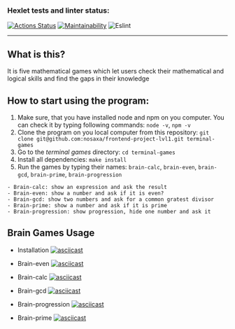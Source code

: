 ### Hexlet tests and linter status:

[![Actions Status](https://github.com/nosaxa/frontend-project-lvl1/workflows/hexlet-check/badge.svg)](https://github.com/nosaxa/frontend-project-lvl1/actions)
[![Maintainability](https://api.codeclimate.com/v1/badges/a99a88d28ad37a79dbf6/maintainability)](https://codeclimate.com/github/codeclimate/codeclimate/maintainability)
![Eslint](https://github.com/nosaxa/frontend-project-lvl1/actions/workflows/linter.yml/badge.svg)

---

## What is this?

It is five mathematical games which let users check their mathematical and logical skills and find the gaps in their knowledge

## How to start using the program:

1. Make sure, that you have installed node and npm on you computer. You can check it by typing following commands: `node -v`, `npm -v`
2. Clone the program on you local computer from this repository: `git clone git@github.com:nosaxa/frontend-project-lvl1.git terminal-games`
3. Go to the _terminal games_ directory: `cd terminal-games`
4. Install all dependencies: `make install`
5. Run the games by typing their names: `brain-calc`, `brain-even`, `brain-gcd`, `brain-prime`, `brain-progression`

```
- Brain-calc: show an expression and ask the result
- Brain-even: show a number and ask if it is even?
- Brain-gcd: show two numbers and ask for a common gratest divisor
- Brain-prime: show a number and ask if it is prime
- Brain-progression: show progression, hide one number and ask it
```

## Brain Games Usage

- Installation
  [![asciicast](https://asciinema.org/a/r4Iitet2KNWqldhGyw3nlysrb.svg)](https://asciinema.org/a/r4Iitet2KNWqldhGyw3nlysrb)

- Brain-even
  [![asciicast](https://asciinema.org/a/wValdJGuLZhaGmYDTCfnq0ai4.svg)](https://asciinema.org/a/wValdJGuLZhaGmYDTCfnq0ai4)

- Brain-calc
  [![asciicast](https://asciinema.org/a/q45TCcXqUiO8bwNepuZ2FW39f.svg)](https://asciinema.org/a/q45TCcXqUiO8bwNepuZ2FW39f)

- Brain-gcd
  [![asciicast](https://asciinema.org/a/r9aPa1sIO6nf6zavhXuVY3hyF.svg)](https://asciinema.org/a/r9aPa1sIO6nf6zavhXuVY3hyF)

- Brain-progression
  [![asciicast](https://asciinema.org/a/RS0qJbhpCqNeXbrTRRqxKdIdr.svg)](https://asciinema.org/a/RS0qJbhpCqNeXbrTRRqxKdIdr)

- Brain-prime
  [![asciicast](https://asciinema.org/a/qqFPAKAEW52oJFP00g8pOGBJZ.svg)](https://asciinema.org/a/qqFPAKAEW52oJFP00g8pOGBJZ)
